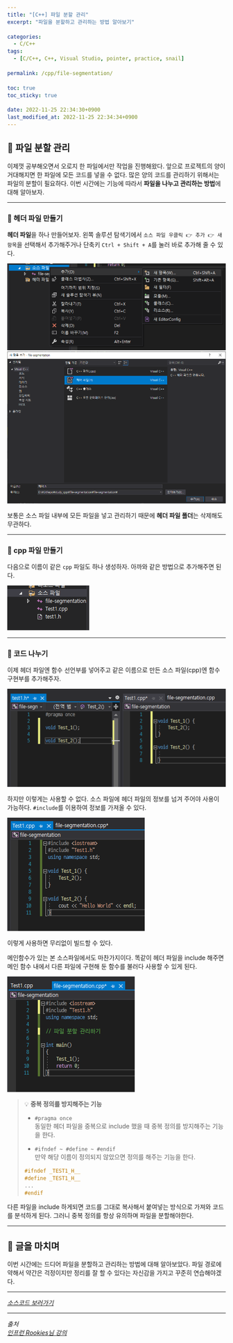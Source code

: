 ```yaml
---
title: "[C++] 파일 분할 관리"
excerpt: "파일을 분할하고 관리하는 방법 알아보기"

categories:
  - C/C++
tags:
  - [C/C++, C++, Visual Studio, pointer, practice, snail]

permalink: /cpp/file-segmentation/

toc: true
toc_sticky: true

date: 2022-11-25 22:34:30+0900
last_modified_at: 2022-11-25 22:34:34+0900
---
```


## 👻 파일 분할 관리
이제껏 공부해오면서 오로지 한 파일에서만 작업을 진행해왔다. 앞으로 프로젝트의 양이 거대해지면 한 파일에 모든 코드를 넣을 수 없다. 많은 양의 코드를 관리하기 위해서는 파일의 분할이 필요하다. 이번 시간에는 기능에 따라서 **파일을 나누고 관리하는 방법**에 대해 알아보자.

***

### 🌱 헤더 파일 만들기
**헤더 파일**을 하나 만들어보자. 왼쪽 솔루션 탐색기에서 ``` 소스 파일 우클릭 👉 추가 👉 새 항목 ```을 선택해서 추가해주거나 단축키 ``` Ctrl + Shift + A ```를 눌러 바로 추가해 줄 수 있다.

![Alt Text](/assets/images/posts_img/basics/cpp/file-segmentation/new.PNG)   
![Alt Text](/assets/images/posts_img/basics/cpp/file-segmentation/new2.PNG)   

보통은 소스 파일 내부에 모든 파일을 넣고 관리하기 때문에 **헤더 파일 폴더**는 삭제해도 무관하다.

***

### 🌱 cpp 파일 만들기
다음으로 이름이 같은 ``` cpp ``` 파일도 하나 생성하자. 아까와 같은 방법으로 추가해주면 된다.

![Alt Text](/assets/images/posts_img/basics/cpp/file-segmentation/file-list.PNG)   

***

### 🌱 코드 나누기
이제 헤더 파일엔 함수 선언부를 넣어주고 같은 이름으로 만든 소스 파일(cpp)엔 함수 구현부를 추가해주자.

![Alt Text](/assets/images/posts_img/basics/cpp/file-segmentation/code.PNG)   

하지만 이렇게는 사용할 수 없다. 소스 파일에 헤더 파일의 정보를 넘겨 주어야 사용이 가능하다. ``` #include ```를 이용하여 정보를 가져올 수 있다.

![Alt Text](/assets/images/posts_img/basics/cpp/file-segmentation/test1.PNG)   

이렇게 사용하면 무리없이 빌드할 수 있다. 

메인함수가 있는 본 소스파일에서도 마찬가지이다. 똑같이 헤더 파일을 include 해주면 메인 함수 내에서 다른 파일에 구현해 둔 함수를 불러다 사용할 수 있게 된다.

![Alt Text](/assets/images/posts_img/basics/cpp/file-segmentation/main.PNG)   

> 💡 **중복 정의를 방지해주는 기능**   
> - ``` #pragma once ```   
동일한 헤더 파일을 중복으로 include 했을 때 중복 정의를 방지해주는 기능을 한다.
> 
> - ``` #ifndef ~ #define ~ #endif ```   
만약 해당 이름이 정의되지 않았으면 정의를 해주는 기능을 한다.   
>
> ```c++
> #ifndef _TEST1_H__
> #define _TEST1_H__
> ...
> #endif
> ```

다른 파일을 include 하게되면 코드를 그대로 복사해서 붙여넣는 방식으로 가져와 코드를 분석하게 된다. 그러니 중복 정의를 항상 유의하며 파일을 분할해야한다.

***

## 👻 글을 마치며
이번 시간에는 드디어 파일을 분할하고 관리하는 방법에 대해 알아보았다. 파일 경로에 약해서 약간은 걱정이지만 정리를 잘 할 수 있다는 자신감을 가지고 꾸준히 연습해야겠다.

***

_[소스코드 보러가기](https://github.com/choi-dan-di/study_cpp/tree/main/file-sementation)_

***

_출처_   
_[인프런 Rookies님 강의](https://inf.run/bje8)_   